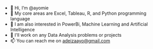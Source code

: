 - 👋 Hi, I’m @ayomie
- 🌱 My core areas are Excel, Tableau, R, and Python programming language
- 👀 I am also interested in PowerBi, Machine Learning and Artificial Intelligence
- 💞️ I'll work on any Data Analysis problems or projects
- 📫 You can reach me on adeizaayo@gmail.com

<!---
ayomie/ayomie is a ✨ special ✨ repository because its `README.md` (this file) appears on your GitHub profile.
You can click the Preview link to take a look at your changes.
--->
